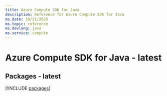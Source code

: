 ```yaml
---
title: Azure Compute SDK for Java
description: Reference for Azure Compute SDK for Java
ms.date: 10/21/2025
ms.topic: reference
ms.devlang: java
ms.service: compute
---
```

# Azure Compute SDK for Java - latest
## Packages - latest
[!INCLUDE [packages](compute-index.md)]